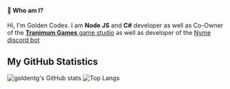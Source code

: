 #### 👋 Who am I?
Hi, I'm Golden Codex. I am **Node JS** and **C#** developer as well as Co-Owner of the [**Tranimum Games** game studio](https://tranimumgames.com/)
as well as developer of the [Nyme discord bot](https://top.gg/bot/808888674900508723)

## My GitHub Statistics
![goldentg's GitHub stats](https://github-readme-stats.vercel.app/api?username=goldentg&show_icons=true&theme=dark)
![Top Langs](https://github-readme-stats.vercel.app/api/top-langs/?username=goldentg&langs_count=8&theme=dark)
